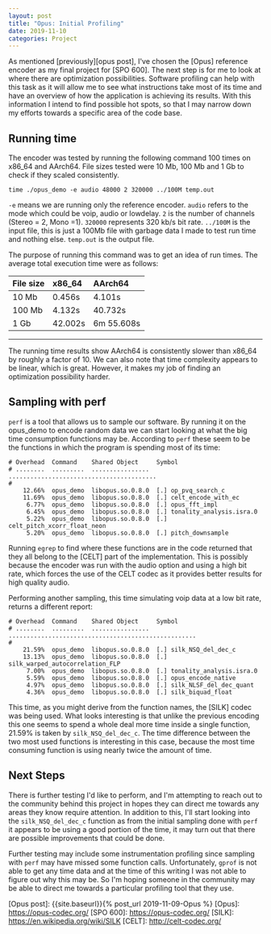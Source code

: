 ```yaml
---
layout: post
title: "Opus: Initial Profiling"
date: 2019-11-10
categories: Project
---
```


As mentioned [previously][opus post], I've chosen the [Opus] reference encoder as my final project for [SPO 600]. The next step is for me to look at where there are optimization possibilities. Software profiling can help with this task as it will allow me to see what instructions take most of its time and have an overview of how the application is achieving its results. With this information I intend to find possible hot spots, so that I may narrow down my efforts towards a specific area of the code base.

## Running time

The encoder was tested by running the following command 100 times on x86_64 and AArch64. File sizes tested were 10 Mb, 100 Mb and 1 Gb to check if they scaled consistently.

```
time ./opus_demo -e audio 48000 2 320000 ../100M temp.out
```

`-e` means we are running only the reference encoder. `audio` refers to the mode which could be voip, audio or lowdelay. `2` is the number of channels (Stereo = 2, Mono =1). `320000` represents 320 kb/s bit rate. `../100M` is the input file, this is just a 100Mb file with garbage data I made to test run time and nothing else. `temp.out` is the output file.

The purpose of running this command was to get an idea of run times. The average total execution time were as follows:

| File size | x86_64  | AArch64    |
| :-------- | :------ | :--------- |
| 10 Mb     | 0.456s  | 4.101s     |
| 100 Mb    | 4.132s  | 40.732s    |
| 1 Gb      | 42.002s | 6m 55.608s |

---

The running time results show AArch64 is consistently slower than x86_64 by roughly a factor of 10. We can also note that time complexity appears to be linear, which is great. However, it makes my job of finding an optimization possibility harder.

## Sampling with perf

`perf` is a tool that allows us to sample our software. By running it on the opus_demo to encode random data we can start looking at what the big time consumption functions may be. According to `perf` these seem to be the functions in which the program is spending most of its time:

```
# Overhead  Command    Shared Object     Symbol
# ........  .........  ................  .........................................
#
    12.66%  opus_demo  libopus.so.0.8.0  [.] op_pvq_search_c
    11.69%  opus_demo  libopus.so.0.8.0  [.] celt_encode_with_ec
     6.77%  opus_demo  libopus.so.0.8.0  [.] opus_fft_impl
     6.45%  opus_demo  libopus.so.0.8.0  [.] tonality_analysis.isra.0
     5.22%  opus_demo  libopus.so.0.8.0  [.] celt_pitch_xcorr_float_neon
     5.20%  opus_demo  libopus.so.0.8.0  [.] pitch_downsample
```

Running `egrep` to find where these functions are in the code returned that they all belong to the [CELT] part of the implementation. This is possibly because the encoder was run with the audio option and using a high bit rate, which forces the use of the CELT codec as it provides better results for high quality audio.

Performing another sampling, this time simulating voip data at a low bit rate, returns a different report:

```
# Overhead  Command    Shared Object     Symbol
# ........  .........  ................  ....................................................
#
    21.59%  opus_demo  libopus.so.0.8.0  [.] silk_NSQ_del_dec_c
    13.13%  opus_demo  libopus.so.0.8.0  [.] silk_warped_autocorrelation_FLP
     7.00%  opus_demo  libopus.so.0.8.0  [.] tonality_analysis.isra.0
     5.59%  opus_demo  libopus.so.0.8.0  [.] opus_encode_native
     4.97%  opus_demo  libopus.so.0.8.0  [.] silk_NLSF_del_dec_quant
     4.36%  opus_demo  libopus.so.0.8.0  [.] silk_biquad_float

```

This time, as you might derive from the function names, the [SILK] codec was being used. What looks interesting is that unlike the previous encoding this one seems to spend a whole deal more time inside a single function, 21.59% is taken by `silk_NSQ_del_dec_c`. The time difference between the two most used functions is interesting in this case, because the most time consuming function is using nearly twice the amount of time.

## Next Steps

There is further testing I'd like to perform, and I'm attempting to reach out to the community behind this project in hopes they can direct me towards any areas they know require attention. In addition to this, I'll start looking into the `silk_NSQ_del_dec_c` function as from the initial sampling done with `perf` it appears to be using a good portion of the time, it may turn out that there are possible improvements that could be done.

Further testing may include some instrumentation profiling since sampling with `perf` may have missed some function calls. Unfortunately, `gprof` is not able to get any time data and at the time of this writing I was not able to figure out why this may be. So I'm hoping someone in the community may be able to direct me towards a particular profiling tool that they use.

[Opus post]: {{site.baseurl}}{% post_url 2019-11-09-Opus %}
[Opus]: https://opus-codec.org/
[SPO 600]: https://opus-codec.org/
[SILK]: https://en.wikipedia.org/wiki/SILK
[CELT]: http://celt-codec.org/
